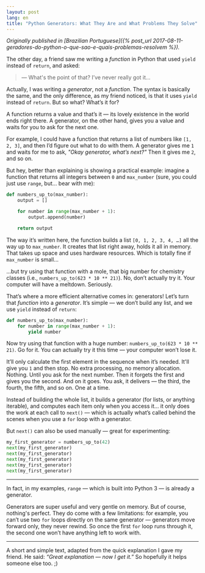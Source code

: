 ```yaml
---
layout: post
lang: en
title: "Python Generators: What They Are and What Problems They Solve"
---
```


_Originally published in [Brazilian Portuguese]({% post_url 2017-08-11-geradores-do-python-o-que-sao-e-quais-problemas-resolvem %})._

The other day, a friend saw me writing a *function* in Python that used `yield` instead of `return`, and asked:

> — What's the point of that? I’ve never really got it…

Actually, I was writing a *generator*, not a *function*. The syntax is basically the same, and the only difference, as my friend noticed, is that it uses `yield` instead of `return`. But so what? What’s it for?

A function returns a value and that’s it — its lovely existence in the world ends right there. A generator, on the other hand, gives you a value and waits for you to ask for the next one.

For example, I could have a function that returns a list of numbers like `[1, 2, 3]`, and then I’d figure out what to do with them. A generator gives me `1` and waits for me to ask, *"Okay generator, what’s next?"* Then it gives me `2`, and so on.

But hey, better than explaining is showing a practical example: imagine a function that returns all integers between `0` and `max_number` (sure, you could just use `range`, but… bear with me):

```python
def numbers_up_to(max_number):
    output = []

    for number in range(max_number + 1):
        output.append(number)

    return output
```

The way it’s written here, the function builds a list `[0, 1, 2, 3, 4, …]` all the way up to `max_number`. It creates that list right away, holds it all in memory. That takes up space and uses hardware resources. Which is totally fine if `max_number` is small…

…but try using that function with a mole, that big number for chemistry classes (i.e., `numbers_up_to(623 * 10 ** 21)`). No, don’t actually try it. Your computer will have a meltdown. Seriously.

That’s where a more efficient alternative comes in: generators! Let’s turn that *function* into a *generator*. It’s simple — we don’t build any list, and we use `yield` instead of `return`:

```python
def numbers_up_to(max_number):
    for number in range(max_number + 1):
        yield number
```

Now try using that function with a huge number: `numbers_up_to(623 * 10 ** 21)`. Go for it. You can actually try it this time — your computer won’t lose it.

It’ll only calculate the first element in the sequence when it’s needed. It'll give you `1` and then stop. No extra processing, no memory allocation. Nothing. Until you ask for the next number. Then it forgets the first and gives you the second. And on it goes. You ask, it delivers — the third, the fourth, the fifth, and so on. One at a time.

Instead of building the whole list, it builds a generator (for lists, or anything iterable), and computes each item only when you access it… it only does the work at each call to `next()` — which is actually what’s called behind the scenes when you use a `for` loop with a generator.

But `next()` can also be used manually — great for experimenting:

```python
my_first_generator = numbers_up_to(42)
next(my_first_generator)
next(my_first_generator)
next(my_first_generator)
next(my_first_generator)
next(my_first_generator)
```

---

In fact, in my examples, `range` — which is built into Python 3 — is already a generator.

Generators are super useful and very gentle on memory. But of course, nothing's perfect. They do come with a few limitations: for example, you can’t use two `for` loops directly on the same generator — generators move forward only, they never rewind. So once the first `for` loop runs through it, the second one won’t have anything left to work with.

--- 

A short and simple text, adapted from the quick explanation I gave my friend. He said: *“Great explanation — now I get it.”* So hopefully it helps someone else too. ;)
